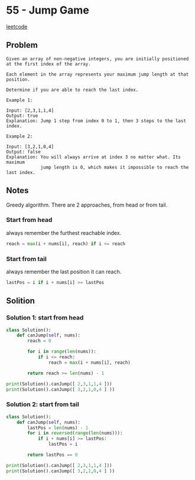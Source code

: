 # 55 - Jump Game

[leetcode](https://leetcode.com/problems/jump-game/)

## Problem

    Given an array of non-negative integers, you are initially positioned at the first index of the array.
    
    Each element in the array represents your maximum jump length at that position.
    
    Determine if you are able to reach the last index.
    
    Example 1:
    
    Input: [2,3,1,1,4]
    Output: true
    Explanation: Jump 1 step from index 0 to 1, then 3 steps to the last index.
    
    Example 2:
    
    Input: [3,2,1,0,4]
    Output: false
    Explanation: You will always arrive at index 3 no matter what. Its maximum
                 jump length is 0, which makes it impossible to reach the last index.

## Notes

Greedy algorithm. There are 2 approaches, from head or from tail.

### Start from head

always remember the furthest reachable index.

```python
reach = max(i + nums[i], reach) if i <= reach
```

### Start from tail

always remember the last position it can reach.

```python
lastPos = i if i + nums[i] >= lastPos
```

## Solition

### Solution 1: start from head

```python
class Solution():
    def canJump(self, nums):
        reach = 0

        for i in range(len(nums)):
            if i <= reach:
                reach = max(i + nums[i], reach)

        return reach >= len(nums) - 1

print(Solution().canJump([ 2,3,1,1,4 ]))
print(Solution().canJump([ 3,2,1,0,4 ] ))
```

### Solution 2: start from tail

```python
class Solution():
    def canJump(self, nums):
        lastPos = len(nums) - 1
        for i in reversed(range(len(nums))):
            if i + nums[i] >= lastPos:
                lastPos = i

        return lastPos == 0

print(Solution().canJump([ 2,3,1,1,4 ]))
print(Solution().canJump([ 3,2,1,0,4 ] ))
```
